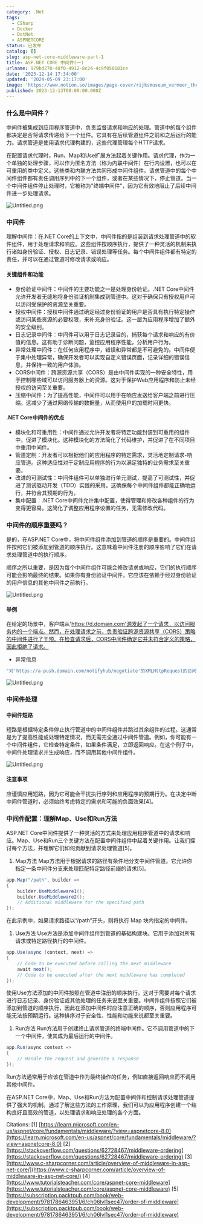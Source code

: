 ```yaml
---
category: .Net
tags:
  - CSharp
  - Docker
  - DotNet
  - ASPNETCORE
status: 已发布
catalog: []
slug: asp-net-core-middleware-part-1
title: ASP.NET CORE 中间件(一)
urlname: 979bd270-48f0-4912-8c24-4c9f050183ce
date: '2023-12-14 17:34:00'
updated: '2024-05-09 23:17:00'
image: 'https://www.notion.so/images/page-cover/rijksmuseum_vermeer_the_milkmaid.jpg'
published: 2023-12-13T08:00:00.000Z
---
```


### 什么是中间件？


中间件被集成到应用程序管道中，负责监督请求和响应的处理。管道中的每个组件都决定是否将请求传递给下一个组件。它具有在后续管道组件之前和之后运行的能力。请求管道是使用请求代理构建的，这些代理管理每个HTTP请求。


在配置请求代理时，Run、Map和Use扩展方法起着关键作用。请求代理，作为一个单独的处理步骤，可以作为匿名方法（称为内联中间件）在行内设置，也可以在可重用的类中定义。这些类和内联方法共同形成中间件组件。请求管道中的每个中间件组件都有责任调用序列中的下一个组件，或者在某些情况下，停止管道。当一个中间件组件停止处理时，它被称为"终端中间件"，因为它有效地阻止了后续中间件进一步处理请求。


![Untitled.png](https://prod-files-secure.s3.us-west-2.amazonaws.com/5d24fe63-e567-4804-86f9-9fdc62e13082/da807807-d02d-4fa1-86b6-db45e4678714/Untitled.png?X-Amz-Algorithm=AWS4-HMAC-SHA256&X-Amz-Content-Sha256=UNSIGNED-PAYLOAD&X-Amz-Credential=ASIAZI2LB466VSCBV5KW%2F20250401%2Fus-west-2%2Fs3%2Faws4_request&X-Amz-Date=20250401T213435Z&X-Amz-Expires=3600&X-Amz-Security-Token=IQoJb3JpZ2luX2VjEF0aCXVzLXdlc3QtMiJGMEQCIFpO9dTxQYZgIkCQrkv5iyChGH5I54G0nvqYdw3TfPT2AiB8laTkWPUeLB76hd5CdMCx13TzPg1Rdt10ILAcJtl20iqIBAjG%2F%2F%2F%2F%2F%2F%2F%2F%2F%2F8BEAAaDDYzNzQyMzE4MzgwNSIM1SeYYpmqLrIIxtq6KtwDAEA1YWnjAY0CPI1BnqNvht7MDr4mjDGIOnjMdDjO33%2BKKCihPcccbfLCmtvnO3EfjXdqrkfbX0%2FNTqoAaWx4l4Bf9xLOwROjEGQhv6vBPvsxsPivG7K%2BNxQWRCtUjf2p0eskTXZGRPe6EG4PZqop%2FXcQQe9zX8kjEbLtbxE0XCmMsLuw4YbRHFwTNHGxF7mRmdDBwF3KVlS0Oqyba0aSc2ArK7AJeDan4m6XzzKemXYdKmKwk9SwO93lsGJ4eFsVFM3M04Fw2stRU4gJskYAZmLysbm0U8jVXVCHdDcMllnaNlaXiqVVrAoM6XuxJx4ZSNG0u9o9zGfbCRhsWdAxNwTtAeeFWTqUbv1hpT3%2BFdYj7uYwqSOIGtuHbnh7mGKwpuxtPiuATtQfEyKcMP%2FIK1rhkhim6Ytj5iSZ1vwQ8eFW2WuJN1gZ9yHGPlVNXAw9txKJ9DUh1XBwUHg7%2FeekpTn%2FyslUH%2B5%2BPiyjfe%2Fsh2qV80pO8JuzhTs7T8CrLB8lDSRgPaDf7XAP%2Bfz%2Bkeshz2cLc91RCQosN4hr5Ygyw147Ax37CcSxeaLekdE0frnetiL8RR5Dykp0BSxooxpBS2UQzpA8y%2BVIRRJ%2BRBgti4ErsiXZkCOUafgGMJIwo6exvwY6pgHhmzM5ljYzB4Dc9EGRhcRm2q2xl8t3gCWOZvzhOuanlucZ8OQpgX3yvpH4hN%2FE8Y1rveMfd987b2Z0CIU%2BjfBSNoFlOqnCNNxhXGQCZ1sLFdznmBX0oxYSEWC8xXesaFfTvsnIYt8MWfTJn9hpzP8CACvmqxSClSYYB3KJi7hBEotNiVd4GIDfoLb%2FMJzE4gjByErlhimb5Pm%2FS5Az%2FIqy9JJeUbOj&X-Amz-Signature=6ca2b942bdeed682e02f793d07fdbebcf1c4fb67a09dd7f3e1a0970dca6f98b8&X-Amz-SignedHeaders=host&x-id=GetObject)


### 中间件


理解中间件：在.NET Core的上下文中，中间件指的是组装到请求处理管道中的软件组件，用于处理请求和响应。这些组件按顺序执行，提供了一种灵活的机制来执行诸如身份验证、授权、日志记录、错误处理等任务。每个中间件组件都有特定的责任，并可以在通过管道时修改请求或响应。


#### 关键组件和功能

- 身份验证中间件：中间件的主要功能之一是处理身份验证。.NET Core中间件允许开发者无缝地将身份验证机制集成到管道中。这对于确保只有授权用户可以访问受保护的资源至关重要。
- 授权中间件：授权中间件通过确定经过身份验证的用户是否具有执行特定操作或访问某些资源的必要权限，来补充身份验证。这一层为应用程序增加了额外的安全级别。
- 日志记录中间件：中间件可以用于日志记录目的，捕获每个请求和响应的有价值的信息。这有助于诊断问题，监控应用程序性能，分析用户行为。
- 异常处理中间件：在任何应用程序中，错误和异常都是不可避免的。中间件便于集中处理异常，确保开发者可以实现自定义错误页面，记录详细的错误信息，并保持一致的用户体验。
- CORS中间件：跨源资源共享（CORS）是由中间件实现的一种安全特性，用于控制哪些域可以访问服务器上的资源。这对于保护Web应用程序和防止未经授权的访问至关重要。
- 压缩中间件：为了提高性能，中间件可以用于在响应发送给客户端之前进行压缩。这减少了通过网络传输的数据量，从而使用户的加载时间更快。

#### .NET Core中间件的优点

- 模块化和可重用性：中间件通过允许开发者将特定功能封装到可重用的组件中，促进了模块化。这种模块化的方法简化了代码维护，并促进了在不同项目中重用中间件。
- 管道定制：开发者可以根据他们的应用程序的特定需求，灵活地定制请求-响应管道。这种适应性对于定制应用程序的行为以满足独特的业务需求至关重要。
- 改进的可测试性：中间件组件可以单独进行单元测试，提高了可测试性，并促进了测试驱动开发（TDD）实践的采用。这确保每个中间件组件都能正确地运行，并符合其预期的行为。
- 集中配置：.NET Core中间件允许集中配置，使得管理和修改各种组件的行为变得更容易。这简化了调整应用程序设置的任务，无需修改代码。

### 中间件的顺序重要吗？


是的，在ASP.NET Core中，将中间件组件添加到管道的顺序是重要的。中间件组件按照它们被添加到管道的顺序执行。这意味着中间件注册的顺序影响了它们在请求处理管道中的执行顺序。


顺序之所以重要，是因为每个中间件组件可能会修改请求或响应，它们的执行顺序可能会影响最终的结果。如果你有身份验证中间件，它应该在依赖于经过身份验证的用户信息的其他中间件之前执行。


![Untitled.png](https://prod-files-secure.s3.us-west-2.amazonaws.com/5d24fe63-e567-4804-86f9-9fdc62e13082/24f795a2-1c5a-4a6b-a0d8-2afb160076f1/Untitled.png?X-Amz-Algorithm=AWS4-HMAC-SHA256&X-Amz-Content-Sha256=UNSIGNED-PAYLOAD&X-Amz-Credential=ASIAZI2LB466VSCBV5KW%2F20250401%2Fus-west-2%2Fs3%2Faws4_request&X-Amz-Date=20250401T213435Z&X-Amz-Expires=3600&X-Amz-Security-Token=IQoJb3JpZ2luX2VjEF0aCXVzLXdlc3QtMiJGMEQCIFpO9dTxQYZgIkCQrkv5iyChGH5I54G0nvqYdw3TfPT2AiB8laTkWPUeLB76hd5CdMCx13TzPg1Rdt10ILAcJtl20iqIBAjG%2F%2F%2F%2F%2F%2F%2F%2F%2F%2F8BEAAaDDYzNzQyMzE4MzgwNSIM1SeYYpmqLrIIxtq6KtwDAEA1YWnjAY0CPI1BnqNvht7MDr4mjDGIOnjMdDjO33%2BKKCihPcccbfLCmtvnO3EfjXdqrkfbX0%2FNTqoAaWx4l4Bf9xLOwROjEGQhv6vBPvsxsPivG7K%2BNxQWRCtUjf2p0eskTXZGRPe6EG4PZqop%2FXcQQe9zX8kjEbLtbxE0XCmMsLuw4YbRHFwTNHGxF7mRmdDBwF3KVlS0Oqyba0aSc2ArK7AJeDan4m6XzzKemXYdKmKwk9SwO93lsGJ4eFsVFM3M04Fw2stRU4gJskYAZmLysbm0U8jVXVCHdDcMllnaNlaXiqVVrAoM6XuxJx4ZSNG0u9o9zGfbCRhsWdAxNwTtAeeFWTqUbv1hpT3%2BFdYj7uYwqSOIGtuHbnh7mGKwpuxtPiuATtQfEyKcMP%2FIK1rhkhim6Ytj5iSZ1vwQ8eFW2WuJN1gZ9yHGPlVNXAw9txKJ9DUh1XBwUHg7%2FeekpTn%2FyslUH%2B5%2BPiyjfe%2Fsh2qV80pO8JuzhTs7T8CrLB8lDSRgPaDf7XAP%2Bfz%2Bkeshz2cLc91RCQosN4hr5Ygyw147Ax37CcSxeaLekdE0frnetiL8RR5Dykp0BSxooxpBS2UQzpA8y%2BVIRRJ%2BRBgti4ErsiXZkCOUafgGMJIwo6exvwY6pgHhmzM5ljYzB4Dc9EGRhcRm2q2xl8t3gCWOZvzhOuanlucZ8OQpgX3yvpH4hN%2FE8Y1rveMfd987b2Z0CIU%2BjfBSNoFlOqnCNNxhXGQCZ1sLFdznmBX0oxYSEWC8xXesaFfTvsnIYt8MWfTJn9hpzP8CACvmqxSClSYYB3KJi7hBEotNiVd4GIDfoLb%2FMJzE4gjByErlhimb5Pm%2FS5Az%2FIqy9JJeUbOj&X-Amz-Signature=043dfce426d2d5ceec6f05dbf9260b7fe6d0c17313d7e45b7562df2c32ac2f60&X-Amz-SignedHeaders=host&x-id=GetObject)


#### 举例


在给定的场景中，客户端从'https://d.domain.com'源发起了一个请求，以访问服务内的一个端点。然而，在处理请求之前，负责验证跨源资源共享（CORS）策略的中间件进行了干预。在检查请求后，CORS中间件确定它并未符合定义的策略，因此拒绝了请求。

- 异常信息

```c#
"对'https://a-push.domain.com/notifyhub/negotiate'的XMLHttpRequest的访问，源自'https://d.domain.com'，已被CORS策略阻止：预检请求的响应未通过访问控制检查：请求的资源上没有'Access-Control-Allow-Origin'头。"[1][2][3]
```


![Untitled.png](https://prod-files-secure.s3.us-west-2.amazonaws.com/5d24fe63-e567-4804-86f9-9fdc62e13082/371d9517-dafe-4432-94b7-2d14d1593167/Untitled.png?X-Amz-Algorithm=AWS4-HMAC-SHA256&X-Amz-Content-Sha256=UNSIGNED-PAYLOAD&X-Amz-Credential=ASIAZI2LB466VSCBV5KW%2F20250401%2Fus-west-2%2Fs3%2Faws4_request&X-Amz-Date=20250401T213435Z&X-Amz-Expires=3600&X-Amz-Security-Token=IQoJb3JpZ2luX2VjEF0aCXVzLXdlc3QtMiJGMEQCIFpO9dTxQYZgIkCQrkv5iyChGH5I54G0nvqYdw3TfPT2AiB8laTkWPUeLB76hd5CdMCx13TzPg1Rdt10ILAcJtl20iqIBAjG%2F%2F%2F%2F%2F%2F%2F%2F%2F%2F8BEAAaDDYzNzQyMzE4MzgwNSIM1SeYYpmqLrIIxtq6KtwDAEA1YWnjAY0CPI1BnqNvht7MDr4mjDGIOnjMdDjO33%2BKKCihPcccbfLCmtvnO3EfjXdqrkfbX0%2FNTqoAaWx4l4Bf9xLOwROjEGQhv6vBPvsxsPivG7K%2BNxQWRCtUjf2p0eskTXZGRPe6EG4PZqop%2FXcQQe9zX8kjEbLtbxE0XCmMsLuw4YbRHFwTNHGxF7mRmdDBwF3KVlS0Oqyba0aSc2ArK7AJeDan4m6XzzKemXYdKmKwk9SwO93lsGJ4eFsVFM3M04Fw2stRU4gJskYAZmLysbm0U8jVXVCHdDcMllnaNlaXiqVVrAoM6XuxJx4ZSNG0u9o9zGfbCRhsWdAxNwTtAeeFWTqUbv1hpT3%2BFdYj7uYwqSOIGtuHbnh7mGKwpuxtPiuATtQfEyKcMP%2FIK1rhkhim6Ytj5iSZ1vwQ8eFW2WuJN1gZ9yHGPlVNXAw9txKJ9DUh1XBwUHg7%2FeekpTn%2FyslUH%2B5%2BPiyjfe%2Fsh2qV80pO8JuzhTs7T8CrLB8lDSRgPaDf7XAP%2Bfz%2Bkeshz2cLc91RCQosN4hr5Ygyw147Ax37CcSxeaLekdE0frnetiL8RR5Dykp0BSxooxpBS2UQzpA8y%2BVIRRJ%2BRBgti4ErsiXZkCOUafgGMJIwo6exvwY6pgHhmzM5ljYzB4Dc9EGRhcRm2q2xl8t3gCWOZvzhOuanlucZ8OQpgX3yvpH4hN%2FE8Y1rveMfd987b2Z0CIU%2BjfBSNoFlOqnCNNxhXGQCZ1sLFdznmBX0oxYSEWC8xXesaFfTvsnIYt8MWfTJn9hpzP8CACvmqxSClSYYB3KJi7hBEotNiVd4GIDfoLb%2FMJzE4gjByErlhimb5Pm%2FS5Az%2FIqy9JJeUbOj&X-Amz-Signature=66eef31afa761fecb3feb981a68d55409b31cfea2915d26b7a4ce5bcbc421ebe&X-Amz-SignedHeaders=host&x-id=GetObject)


### 中间件处理


#### 中间件短路
短路是根据特定条件停止执行管道中的中间件组件并跳过其余组件的过程。这通常是为了提高性能或处理特定情况，而无需完全通过中间件管道。例如，你可能有一个中间件组件，它检查特定条件，如果条件满足，立即返回响应。在这个例子中，中间件处理请求并生成响应，而不调用其他中间件组件。


![Untitled.png](https://prod-files-secure.s3.us-west-2.amazonaws.com/5d24fe63-e567-4804-86f9-9fdc62e13082/e8a1d943-cb51-4723-936e-23c6af2fb0f9/Untitled.png?X-Amz-Algorithm=AWS4-HMAC-SHA256&X-Amz-Content-Sha256=UNSIGNED-PAYLOAD&X-Amz-Credential=ASIAZI2LB466VSCBV5KW%2F20250401%2Fus-west-2%2Fs3%2Faws4_request&X-Amz-Date=20250401T213435Z&X-Amz-Expires=3600&X-Amz-Security-Token=IQoJb3JpZ2luX2VjEF0aCXVzLXdlc3QtMiJGMEQCIFpO9dTxQYZgIkCQrkv5iyChGH5I54G0nvqYdw3TfPT2AiB8laTkWPUeLB76hd5CdMCx13TzPg1Rdt10ILAcJtl20iqIBAjG%2F%2F%2F%2F%2F%2F%2F%2F%2F%2F8BEAAaDDYzNzQyMzE4MzgwNSIM1SeYYpmqLrIIxtq6KtwDAEA1YWnjAY0CPI1BnqNvht7MDr4mjDGIOnjMdDjO33%2BKKCihPcccbfLCmtvnO3EfjXdqrkfbX0%2FNTqoAaWx4l4Bf9xLOwROjEGQhv6vBPvsxsPivG7K%2BNxQWRCtUjf2p0eskTXZGRPe6EG4PZqop%2FXcQQe9zX8kjEbLtbxE0XCmMsLuw4YbRHFwTNHGxF7mRmdDBwF3KVlS0Oqyba0aSc2ArK7AJeDan4m6XzzKemXYdKmKwk9SwO93lsGJ4eFsVFM3M04Fw2stRU4gJskYAZmLysbm0U8jVXVCHdDcMllnaNlaXiqVVrAoM6XuxJx4ZSNG0u9o9zGfbCRhsWdAxNwTtAeeFWTqUbv1hpT3%2BFdYj7uYwqSOIGtuHbnh7mGKwpuxtPiuATtQfEyKcMP%2FIK1rhkhim6Ytj5iSZ1vwQ8eFW2WuJN1gZ9yHGPlVNXAw9txKJ9DUh1XBwUHg7%2FeekpTn%2FyslUH%2B5%2BPiyjfe%2Fsh2qV80pO8JuzhTs7T8CrLB8lDSRgPaDf7XAP%2Bfz%2Bkeshz2cLc91RCQosN4hr5Ygyw147Ax37CcSxeaLekdE0frnetiL8RR5Dykp0BSxooxpBS2UQzpA8y%2BVIRRJ%2BRBgti4ErsiXZkCOUafgGMJIwo6exvwY6pgHhmzM5ljYzB4Dc9EGRhcRm2q2xl8t3gCWOZvzhOuanlucZ8OQpgX3yvpH4hN%2FE8Y1rveMfd987b2Z0CIU%2BjfBSNoFlOqnCNNxhXGQCZ1sLFdznmBX0oxYSEWC8xXesaFfTvsnIYt8MWfTJn9hpzP8CACvmqxSClSYYB3KJi7hBEotNiVd4GIDfoLb%2FMJzE4gjByErlhimb5Pm%2FS5Az%2FIqy9JJeUbOj&X-Amz-Signature=635821ffc8e061d5a80429bd5fbb4d3a72cd253a9e0c5c93d2e4de1c57715828&X-Amz-SignedHeaders=host&x-id=GetObject)


#### 注意事项


应谨慎应用短路，因为它可能会干扰执行序列和应用程序的预期行为。在决定中断中间件管道时，必须始终考虑特定的需求和可能的负面效果[4]。


### 中间件配置：理解Map、Use和Run方法


ASP.NET Core中间件提供了一种灵活的方式来处理应用程序管道中的请求和响应。Map、Use和Run三个关键方法在配置中间件组件中起着关键作用。让我们探讨每个方法，并理解它们如何贡献到请求处理管道[5]。

1. Map方法
Map方法用于根据请求的路径有条件地分支中间件管道。它允许你指定一条中间件分支来处理匹配特定路径前缀的请求[5]。

```c#
app.Map("/path", builder =>
{
    builder.UseMiddleware1();
    builder.UseMiddleware2();
    // Additional middleware for the specified path
});
```


在此示例中，如果请求路径以“/path”开头，则将执行 Map 块内指定的中间件。

1. Use方法
Use方法是添加中间件组件到管道的基础构建块。它用于添加对所有请求或特定路径执行的中间件。

```c#
app.Use(async (context, next) =>
{
    // Code to be executed before calling the next middleware
    await next();
    // Code to be executed after the next middleware has completed
});
```


使用Use方法添加的中间件按照在管道中注册的顺序执行。这对于需要对每个请求进行日志记录、身份验证或其他处理的任务来说至关重要。中间件组件按照它们被添加到管道的顺序执行，因此在添加中间件时应注意正确的顺序，否则应用程序可能无法按预期运行。这种排序对于安全性、性能和功能来说都至关重要。

1. Run方法
Run方法用于创建终止请求管道的终端中间件。它不调用管道中的下一个中间件，使其成为最后运行的中间件。

```c#
app.Run(async context =>
{
    // Handle the request and generate a response
});
```


Run方法通常用于应该在管道中作为最终操作的任务，例如直接返回响应而不调用其他中间件。


在ASP.NET Core中，Map、Use和Run方法为配置中间件和控制请求处理管道提供了强大的机制。通过了解这些方法的工作原理，我们可以为应用程序创建一个结构良好且高效的管道，以处理请求和响应处理的各个方面。


Citations:
[1] [https://learn.microsoft.com/en-us/aspnet/core/fundamentals/middleware/?view=aspnetcore-8.0](https://learn.microsoft.com/en-us/aspnet/core/fundamentals/middleware/?view=aspnetcore-8.0)
[2] [https://stackoverflow.com/questions/62728467/middleware-ordering](https://stackoverflow.com/questions/62728467/middleware-ordering)
[3] [https://www.c-sharpcorner.com/article/overview-of-middleware-in-asp-net-core/](https://www.c-sharpcorner.com/article/overview-of-middleware-in-asp-net-core/)
[4] [https://www.tutorialsteacher.com/core/aspnet-core-middleware](https://www.tutorialsteacher.com/core/aspnet-core-middleware)
[5] [https://subscription.packtpub.com/book/web-development/9781786463951/6/ch06lvl1sec47/order-of-middleware](https://subscription.packtpub.com/book/web-development/9781786463951/6/ch06lvl1sec47/order-of-middleware)

